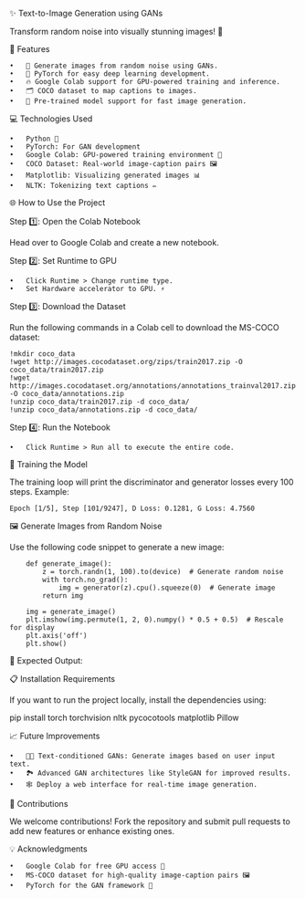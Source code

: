 ✨ Text-to-Image Generation using GANs

Transform random noise into visually stunning images! 🎉

🚀 Features

	•	🎨 Generate images from random noise using GANs.
	•	🧠 PyTorch for easy deep learning development.
	•	🔥 Google Colab support for GPU-powered training and inference.
	•	🗂 COCO dataset to map captions to images.
	•	💾 Pre-trained model support for fast image generation.

💻 Technologies Used

	•	Python 🐍
	•	PyTorch: For GAN development
	•	Google Colab: GPU-powered training environment 🚀
	•	COCO Dataset: Real-world image-caption pairs 🖼
	•	Matplotlib: Visualizing generated images 📊
	•	NLTK: Tokenizing text captions ✏️

🌐 How to Use the Project

Step 1️⃣: Open the Colab Notebook

Head over to Google Colab and create a new notebook.

Step 2️⃣: Set Runtime to GPU

	•	Click Runtime > Change runtime type.
	•	Set Hardware accelerator to GPU. ⚡

Step 3️⃣: Download the Dataset

Run the following commands in a Colab cell to download the MS-COCO dataset:

	!mkdir coco_data
	!wget http://images.cocodataset.org/zips/train2017.zip -O coco_data/train2017.zip
	!wget http://images.cocodataset.org/annotations/annotations_trainval2017.zip -O coco_data/annotations.zip
	!unzip coco_data/train2017.zip -d coco_data/
	!unzip coco_data/annotations.zip -d coco_data/

Step 4️⃣: Run the Notebook

	•	Click Runtime > Run all to execute the entire code.

🔄 Training the Model

The training loop will print the discriminator and generator losses every 100 steps. Example:

	Epoch [1/5], Step [101/9247], D Loss: 0.1281, G Loss: 4.7560

🖼 Generate Images from Random Noise

Use the following code snippet to generate a new image:

		def generate_image():
		    z = torch.randn(1, 100).to(device)  # Generate random noise
		    with torch.no_grad():
		        img = generator(z).cpu().squeeze(0)  # Generate image
		    return img
		
		img = generate_image()
		plt.imshow(img.permute(1, 2, 0).numpy() * 0.5 + 0.5)  # Rescale for display
		plt.axis('off')
		plt.show()

🎉 Expected Output:

📋 Installation Requirements

If you want to run the project locally, install the dependencies using:

pip install torch torchvision nltk pycocotools matplotlib Pillow

📈 Future Improvements

	•	🧑‍🎨 Text-conditioned GANs: Generate images based on user input text.
	•	🏞 Advanced GAN architectures like StyleGAN for improved results.
	•	🕸 Deploy a web interface for real-time image generation.

🤝 Contributions

We welcome contributions! Fork the repository and submit pull requests to add new features or enhance existing ones.

💡 Acknowledgments

	•	Google Colab for free GPU access 🎉
	•	MS-COCO dataset for high-quality image-caption pairs 🖼
	•	PyTorch for the GAN framework 🧠
